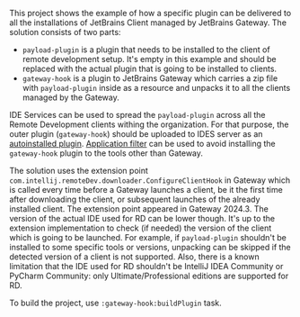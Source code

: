 This project shows the example of how a specific plugin can be delivered to all the
installations of JetBrains Client managed by JetBrains Gateway. The solution consists of two parts:
- `payload-plugin` is a plugin that needs to be installed to the client of remote development setup.
  It's empty in this example and should be replaced with the actual plugin that is going to be installed to clients.
- `gateway-hook` is a plugin to JetBrains Gateway which carries a zip file with `payload-plugin` inside as a resource
  and unpacks it to all the clients managed by the Gateway.

IDE Services can be used to spread the `payload-plugin` across all the Remote Development clients withing the organization.
For that purpose, the outer plugin (`gateway-hook`) should be uploaded to IDES server
as an [autoinstalled plugin](https://www.jetbrains.com/help/ide-services/manage-available-plugins.html#auto-installed_plugins).
[Application filter](https://www.jetbrains.com/help/ide-services/manage-available-plugins.html#filters_for_auto-installed_plugins)
can be used to avoid installing the `gateway-hook` plugin to the tools other than Gateway.

The solution uses the extension point `com.intellij.remoteDev.downloader.ConfigureClientHook` in Gateway which is called every time before a Gateway launches a client,
be it the first time after downloading the client, or subsequent launches of the already installed client.
The extension point appeared in Gateway 2024.3. The version of the actual IDE used for RD can be lower though.
It's up to the extension implementation to check (if needed) the version of the client which is going to be launched.
For example, if `payload-plugin` shouldn't be installed to some specific tools or versions, unpacking can be skipped
if the detected version of a client is not supported.
Also, there is a known limitation that the IDE used for RD shouldn't be IntelliJ IDEA Community or PyCharm Community:
only Ultimate/Professional editions are supported for RD.

To build the project, use `:gateway-hook:buildPlugin` task.